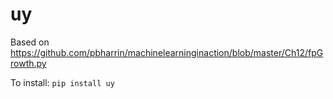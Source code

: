 
# uy
Based on https://github.com/pbharrin/machinelearninginaction/blob/master/Ch12/fpGrowth.py


To install:	```pip install uy```
